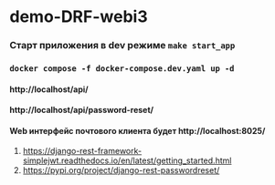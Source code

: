 # demo-DRF-webi3

### Старт приложения в dev режиме `make start_app`

### `docker compose -f docker-compose.dev.yaml up -d ` 


#### http://localhost/api/

#### http://localhost/api/password-reset/

#### Web интерфейс почтового клиента будет http://localhost:8025/


1. https://django-rest-framework-simplejwt.readthedocs.io/en/latest/getting_started.html
2. https://pypi.org/project/django-rest-passwordreset/